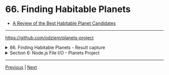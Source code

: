 # 66. Finding Habitable Planets

-   [A Review of the Best Habitable Planet Candidates](https://www.centauri-dreams.org/2015/01/30/a-review-of-the-best-habitable-planet-candidates/)

---

https://github.com/odziem/planets-project

<details>
  <summary> 66. Finding Habitable Planets - Result capture </summary>

  ---

  -   run `node index.js`

  <p align="center" ><img src="../imags/66_Finding-Habitable-Planets_2.png" width="100%" ></a></p>

  ---

</details>

<details>
  <summary> Section 6: Node.js File I/O - Planets Project </summary>

  - [Codebase: planets-project](../src/6_planets-project/)

</details>


---

[Previous](./65_Parsing-Our-Planets-Data.md) | [Next]()